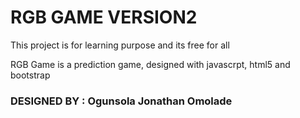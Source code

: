 # RGB GAME VERSION2

This project is for learning purpose and its free for all


RGB Game is a prediction game, designed with javascrpt, html5 and bootstrap

### DESIGNED BY : Ogunsola Jonathan Omolade